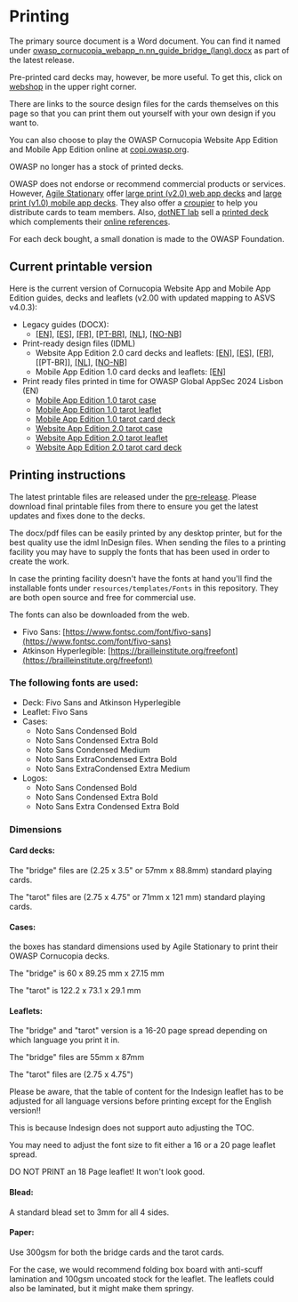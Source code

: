 # Printing

The primary source document is a Word document. You can find it named under [owasp_cornucopia_webapp_n.nn_guide_bridge_(lang).docx](https://github.com/OWASP/cornucopia/releases/tag/v2.0.0 'OWASP Cornucopia on Github [external]') as part of the latest release.

Pre-printed card decks may, however, be more useful. To get this, click on [webshop](/webshop) in the upper right corner.

There are links to the source design files for the cards themselves on this page so that you can print them out yourself with your own design if you want to.

You can also choose to play the OWASP Cornucopia Website App Edition and Mobile App Edition online at [copi.owasp.org](https://copi.owasp.org 'The online version of OWASP Cornucopia [internal]').

OWASP no longer has a stock of printed decks.

OWASP does not endorse or recommend commercial products or services. However, [Agile Stationary](https://agilestationery.co.uk/ 'Agile Stationary [external]') offer [large print (v2.0) web app decks](https://agilestationery.com/products/owasp-cornucopia-2-0-website-app-edition-threat-modeling-cards?_pos=2&amp;_psq=cornucipia&amp;_ss=e&amp;_v=1.0 'Agile stationary - OWASP Cornucopia web app edition [external]') and [large print (v1.0) mobile app decks](https://agilestationery.com/products/owasp-cornucopia-mobile-app-edition-threat-modeling-cards?_pos=3&amp;_psq=cornucip&amp;_ss=e&amp;_v=1.0 'Agile stationary - OWASP Cornucopia mobile app edition [external]'). They also offer a [croupier](https://croupier.agilestationery.co.uk/ 'Agile stationary - OWASP Cornucopia coupier [external]') to help you distribute cards to team members. Also, [dotNET lab](https://www.dotnetlab.eu/ 'dotNET lab [external]') sell a [printed deck](https://webshop.dotnetlab.eu/product/cornucopia-card-deck/ 'dotNET lab webshop [external]') which complements their [online references](https://cornucopia.dotnetlab.eu/cards 'dotNET lab - OWASP Cornucopia online references [external]').

For each deck bought, a small donation is made to the OWASP Foundation.

## Current printable version

Here is the current version of Cornucopia Website App and Mobile App Edition guides, decks and leaflets (v2.00 with updated mapping to ASVS v4.0.3):

- Legacy guides (DOCX):
    - [[EN]](https://github.com/OWASP/cornucopia/releases/download/v2.0.0/owasp_cornucopia_webapp_2.00_guide_bridge_en.docx '[external]'), [[ES]](https://github.com/OWASP/cornucopia/releases/download/v2.0.0/owasp_cornucopia_webapp_2.00_guide_bridge_es.docx '[external]'), [[FR]](https://github.com/OWASP/cornucopia/releases/download/v2.0.0/owasp_cornucopia_webapp_2.00_guide_bridge_fr.docx '[external]'), [[PT-BR]](https://github.com/OWASP/cornucopia/releases/download/v2.0.0/owasp_cornucopia_webapp_2.00_guide_bridge_pt-br.docx '[external]'), [[NL]](https://github.com/OWASP/cornucopia/releases/download/v2.0.0/owasp_cornucopia_webapp_2.00_guide_bridge_nl.docx '[external]'), [[NO-NB]](https://github.com/OWASP/cornucopia/releases/download/v2.0.0/owasp_cornucopia_webapp_2.00_guide_bridge_no-nb.docx '[external]')
- Print-ready design files (IDML)
    - Website App Edition 2.0 card decks and leaflets: [[EN]](https://github.com/OWASP/cornucopia/releases/download/v2.0.0/owasp_cornucopia_webapp_2.00_en.zip '[external]'), [[ES]](https://github.com/OWASP/cornucopia/releases/download/v2.0.0/owasp_cornucopia_webapp_2.00_es.zip '[external]'), [[FR]](https://github.com/OWASP/cornucopia/releases/download/v2.0.0/owasp_cornucopia_webapp_2.00_fr.zip '[external]'), [[PT-BR]], [[NL]](https://github.com/OWASP/cornucopia/releases/download/v2.0.0/owasp_cornucopia_webapp_2.00_nl.zip '[external]'), [[NO-NB]](https://github.com/OWASP/cornucopia/releases/download/v2.0.0/owasp_cornucopia_webapp_2.00_no-nb.zip '[external]')
    - Mobile App Edition 1.0 card decks and leaflets: [[EN]](https://github.com/OWASP/cornucopia/releases/download/v2.0.0/owasp_cornucopia_mobileapp_1.00_en.zip '[external]')
- Print ready files printed in time for OWASP Global AppSec 2024 Lisbon (EN)  
    - [Mobile App Edition 1.0 tarot case](https://github.com/OWASP/cornucopia/releases/download/v2.0.0/owasp_cornucopia_global_appsec_lisbon_mobileapp_1.00_case_tarot_en.pdf '[external]')
    - [Mobile App Edition 1.0 tarot leaflet](https://github.com/OWASP/cornucopia/releases/download/v2.0.0/owasp_cornucopia_global_appsec_lisbon_mobileapp_1.00_leaflet_tarot_en.pdf '[external]')
    - [Mobile App Edition 1.0 tarot card deck](https://github.com/OWASP/cornucopia/releases/download/v2.0.0/owasp_cornucopia_global_appsec_lisbon_mobileapp_1.00_cards_tarot_en.pdf '[external]')
    - [Website App Edition 2.0 tarot case](https://github.com/OWASP/cornucopia/releases/download/v2.0.0/owasp_cornucopia_global_appsec_lisbon_webapp_2.00_case_tarot_en.pdf '[external]')
    - [Website App Edition 2.0 tarot leaflet](https://github.com/OWASP/cornucopia/releases/download/v2.0.0/owasp_cornucopia_global_appsec_lisbon_webapp_2.00_leaflet_tarot_en.pdf '[external]')
    - [Website App Edition 2.0 tarot card deck](https://github.com/OWASP/cornucopia/releases/download/v2.0.0/owasp_cornucopia_global_appsec_lisbon_webapp_2.00_cards_tarot_en.pdf '[external]')

## Printing instructions

The latest printable files are released under the [pre-release](https://github.com/OWASP/cornucopia/releases/tag/pre-release). Please download final printable files from there to ensure you get the latest updates and fixes done to the decks.

The docx/pdf files can be easily printed by any desktop printer, but for the best quality use the idml InDesign files. When sending the files to a printing facility you may have to supply the fonts that has been used in order to create the work.

In case the printing facility doesn't have the fonts at hand you'll find the installable fonts under `resources/templates/Fonts` in this repository. They are both open source and free for commercial use.

The fonts can also be downloaded from the web.
- Fivo Sans: [https://www.fontsc.com/font/fivo-sans](https://www.fontsc.com/font/fivo-sans)
- Atkinson Hyperlegible: [https://brailleinstitute.org/freefont](https://brailleinstitute.org/freefont)

### The following fonts are used:

- Deck: Fivo Sans and Atkinson Hyperlegible
- Leaflet: Fivo Sans
- Cases:
    - Noto Sans Condensed Bold
    - Noto Sans Condensed Extra Bold
    - Noto Sans Condensed Medium
    - Noto Sans ExtraCondensed Extra Bold
    - Noto Sans ExtraCondensed Extra Medium
- Logos:
    - Noto Sans Condensed Bold
    - Noto Sans Condensed Extra Bold
    - Noto Sans Extra Condensed Extra Bold
        

### Dimensions

#### Card decks:

The "bridge" files are  (2.25 x 3.5" or 57mm x 88.8mm) standard playing cards.

The "tarot" files are (2.75 x 4.75" or 71mm x 121 mm) standard playing cards.

#### Cases:

the boxes has standard dimensions used by Agile Stationary to print their OWASP Cornucopia decks.

The "bridge" is 60 x 89.25 mm x 27.15 mm

The "tarot" is 122.2 x 73.1 x 29.1 mm

#### Leaflets:

The "bridge" and "tarot" version is a 16-20 page spread depending on which language you print it in.

The "bridge" files are  55mm x 87mm

The "tarot" files are (2.75 x 4.75")

Please be aware, that the table of content for the Indesign leaflet has to be adjusted for all language versions before printing except for the English version!!

This is because Indesign does not support auto adjusting the TOC.

You may need to adjust the font size to fit either a 16 or a 20 page leaflet spread.

DO NOT PRINT an 18 Page leaflet! It won't look good.

#### Blead:

A standard blead set to 3mm for all 4 sides.

#### Paper:

Use 300gsm for both the bridge cards and the tarot cards.

For the case, we would recommend folding box board with anti-scuff lamination and 100gsm uncoated stock for the leaflet. The leaflets could also be laminated, but it might make them springy.